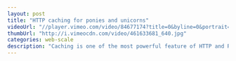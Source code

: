 ```yaml
--- 
layout: post
title: "HTTP caching for ponies and unicorns"
videoUrl: "//player.vimeo.com/video/84677174?title=0&byline=0&portrait=0"
thumbUrl: "http://i.vimeocdn.com/video/461633681_640.jpg"
categories: web-scale
description: "Caching is one of the most powerful feature of HTTP and ReSTful architecture, and also one of the most misunderstood. This session will review what can be done with HTTP, debunk a few myths and show some commonly-implemented patterns you can implement in your own clients."
---
```

